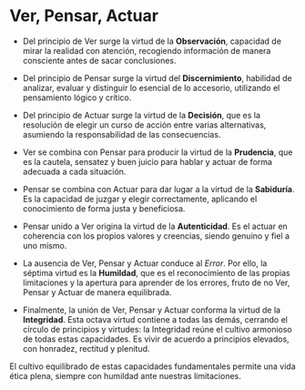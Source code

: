 # Ver, Pensar, Actuar

- Del principio de Ver surge la virtud de la **Observación**, capacidad de mirar la realidad con atención, recogiendo información de manera consciente antes de sacar conclusiones.
- Del principio de Pensar surge la virtud del **Discernimiento**,  habilidad de analizar, evaluar y distinguir lo esencial de lo accesorio, utilizando el pensamiento lógico y crítico.
- Del principio de Actuar surge la virtud de la **Decisión**, que es la resolución de elegir un curso de acción entre varias alternativas, asumiendo la responsabilidad de las consecuencias.

- Ver se combina con Pensar para producir la virtud de la **Prudencia**, que es la cautela, sensatez y buen juicio para hablar y actuar de forma adecuada a cada situación.
- Pensar se combina con Actuar para dar lugar a la virtud de la **Sabiduría**. Es la capacidad de juzgar y elegir correctamente, aplicando el conocimiento de forma justa y beneficiosa.
- Pensar unido a Ver origina la virtud de la **Autenticidad**. Es el actuar en coherencia con los propios valores y creencias, siendo genuino y fiel a uno mismo.

- La ausencia de Ver, Pensar y Actuar conduce al *Error*. Por ello, la séptima virtud es la **Humildad**, que es el reconocimiento de las propias limitaciones y la apertura para aprender de los errores, fruto de no Ver, Pensar y Actuar de manera equilibrada.

- Finalmente, la unión de Ver, Pensar y Actuar conforma la virtud de la **Integridad**. Esta octava virtud contiene a todas las demás, cerrando el círculo de principios y virtudes: la Integridad reúne el cultivo armonioso de todas estas capacidades. Es vivir de acuerdo a principios elevados, con honradez, rectitud y plenitud.

El cultivo equilibrado de estas capacidades fundamentales permite una vida ética plena, siempre con humildad ante nuestras limitaciones.


